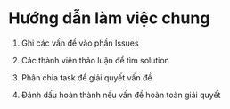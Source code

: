 # Hướng dẫn làm việc chung

1. Ghi các vấn đề vào phần Issues

2. Các thành viên thảo luận để tìm solution

3. Phân chia task để giải quyết vấn đề

4. Đánh dấu hoàn thành nếu vấn đề hoàn toàn giải quyết
